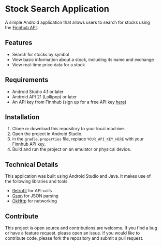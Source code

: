 
# Stock Search Application

A simple Android application that allows users to search for stocks using the [Finnhub API](https://finnhub.io/).

## Features

-   Search for stocks by symbol
-   View basic information about a stock, including its name and exchange
-   View real-time price data for a stock

## Requirements

-   Android Studio 4.1 or later
-   Android API 21 (Lollipop) or later
-   An API key from Finnhub (sign up for a free API key [here](https://finnhub.io/))

## Installation

1.  Clone or download this repository to your local machine.
2.  Open the project in Android Studio.
3.  In the `gradle.properties` file, replace `YOUR_API_KEY_HERE` with your Finnhub API key.
4.  Build and run the project on an emulator or physical device.

## Technical Details

This application was built using Android Studio and Java. It makes use of the following libraries and tools:

-   [Retrofit](https://square.github.io/retrofit/) for API calls
-   [Gson](https://github.com/google/gson) for JSON parsing
-   [OkHttp](https://square.github.io/okhttp/) for networking

## Contribute

This project is open source and contributions are welcome. If you find a bug or have a feature request, please open an issue. If you would like to contribute code, please fork the repository and submit a pull request.

